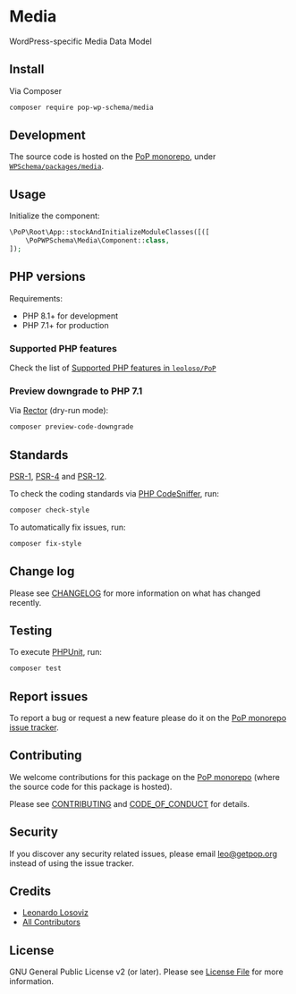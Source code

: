 # Media

<!--
[![Build Status][ico-travis]][link-travis]
[![Quality Score][ico-code-quality]][link-code-quality]
[![Software License][ico-license]](LICENSE.md)
[![Latest Version on Packagist][ico-version]][link-packagist]
[![Coverage Status][ico-scrutinizer]][link-scrutinizer]
[![Total Downloads][ico-downloads]][link-downloads]
-->

WordPress-specific Media Data Model

## Install

Via Composer

``` bash
composer require pop-wp-schema/media
```

## Development

The source code is hosted on the [PoP monorepo](https://github.com/leoloso/PoP), under [`WPSchema/packages/media`](https://github.com/leoloso/PoP/tree/master/layers/WPSchema/packages/media).

## Usage

Initialize the component:

``` php
\PoP\Root\App::stockAndInitializeModuleClasses([([
    \PoPWPSchema\Media\Component::class,
]);
```

## PHP versions

Requirements:

- PHP 8.1+ for development
- PHP 7.1+ for production

### Supported PHP features

Check the list of [Supported PHP features in `leoloso/PoP`](https://github.com/leoloso/PoP/blob/master/docs/supported-php-features.md)

### Preview downgrade to PHP 7.1

Via [Rector](https://github.com/rectorphp/rector) (dry-run mode):

```bash
composer preview-code-downgrade
```

## Standards

[PSR-1](https://www.php-fig.org/psr/psr-1), [PSR-4](https://www.php-fig.org/psr/psr-4) and [PSR-12](https://www.php-fig.org/psr/psr-12).

To check the coding standards via [PHP CodeSniffer](https://github.com/squizlabs/PHP_CodeSniffer), run:

``` bash
composer check-style
```

To automatically fix issues, run:

``` bash
composer fix-style
```

## Change log

Please see [CHANGELOG](CHANGELOG.md) for more information on what has changed recently.

## Testing

To execute [PHPUnit](https://phpunit.de/), run:

``` bash
composer test
```

## Report issues

To report a bug or request a new feature please do it on the [PoP monorepo issue tracker](https://github.com/leoloso/PoP/issues).

## Contributing

We welcome contributions for this package on the [PoP monorepo](https://github.com/leoloso/PoP) (where the source code for this package is hosted).

Please see [CONTRIBUTING](CONTRIBUTING.md) and [CODE_OF_CONDUCT](CODE_OF_CONDUCT.md) for details.

## Security

If you discover any security related issues, please email leo@getpop.org instead of using the issue tracker.

## Credits

- [Leonardo Losoviz][link-author]
- [All Contributors][link-contributors]

## License

GNU General Public License v2 (or later). Please see [License File](LICENSE.md) for more information.

[ico-version]: https://img.shields.io/packagist/v/pop-wp-schema/media.svg?style=flat-square
[ico-license]: https://img.shields.io/badge/license-GPLv2-brightgreen.svg?style=flat-square
[ico-travis]: https://img.shields.io/travis/pop-wp-schema/media/master.svg?style=flat-square
[ico-scrutinizer]: https://img.shields.io/scrutinizer/coverage/g/pop-wp-schema/media.svg?style=flat-square
[ico-code-quality]: https://img.shields.io/scrutinizer/g/pop-wp-schema/media.svg?style=flat-square
[ico-downloads]: https://img.shields.io/packagist/dt/pop-wp-schema/media.svg?style=flat-square

[link-packagist]: https://packagist.org/packages/pop-wp-schema/media
[link-travis]: https://travis-ci.org/pop-wp-schema/media
[link-scrutinizer]: https://scrutinizer-ci.com/g/pop-wp-schema/media/code-structure
[link-code-quality]: https://scrutinizer-ci.com/g/pop-wp-schema/media
[link-downloads]: https://packagist.org/packages/pop-wp-schema/media
[link-author]: https://github.com/leoloso
[link-contributors]: ../../../../../../contributors
